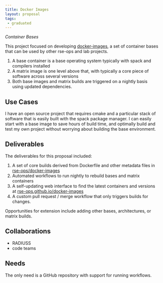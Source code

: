 ```yaml
---
title: Docker Images
layout: proposal
tags: 
 - graduated
---
```



_Container Bases_

This project focused on developing [docker-images](https://github.com/rse-ops/docker-images),
a set of container bases that can be used by other rse-ops and lab projects.

1. A base container is a base operating system typically with spack and compilers installed
2. A matrix image is one level above that, with typically a core piece of software across several versions
3. Both base images and matrix builds are triggered on a nightly basis using updated dependencies.

## Use Cases

I have an open source project that requires cmake and a particular stack of software that
is easily built with the spack package manager. I can easily start with a base image to
save hours of build time, and optimally build and test my own project without worrying about
building the base environment.

## Deliverables

The deliverables for this proposal included:

 1. A set of core builds derived from Dockerfile and other metadata files in [rse-ops/docker-images](https://github.com/rse-ops/docker-images)
 2. Automated workflows to run nightly to rebuild bases and matrix containers
 3. A self-updating web interface to find the latest containers and versions at [rse-ops.github.io/docker-images](https://rse-ops.github.io/docker-images)
 4. A custom pull request / merge workflow that only triggers builds for changes.

Opportunities for extension include adding other bases, architectures, or matrix builds.

## Collaborations

* RADIUSS
* code teams

## Needs

The only need is a GitHub repository with support for running workflows.
